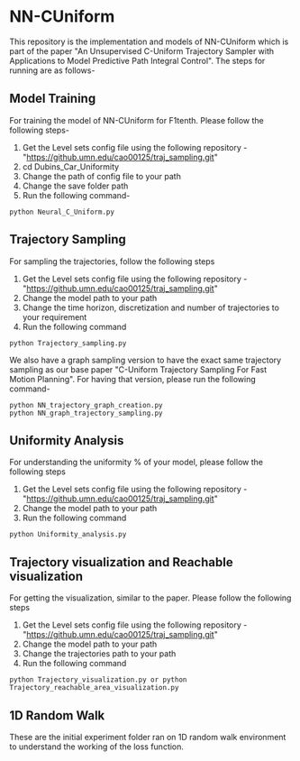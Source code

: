 # NN-CUniform

This repository is the implementation and models of NN-CUniform which is part of the paper "An Unsupervised C-Uniform Trajectory Sampler with Applications to Model Predictive Path Integral Control". The steps for running are as follows-

## Model Training

For training the model of NN-CUniform for F1tenth. Please follow the following steps-

1. Get the Level sets config file using the following repository - "https://github.umn.edu/cao00125/traj_sampling.git"
2. cd Dubins_Car_Uniformity
3. Change the path of config file to your path
4. Change the save folder path
5. Run the following command-
```
python Neural_C_Uniform.py
```

## Trajectory Sampling

For sampling the trajectories, follow the following steps

1. Get the Level sets config file using the following repository - "https://github.umn.edu/cao00125/traj_sampling.git"
2. Change the model path to your path
3. Change the time horizon, discretization and number of trajectories to your requirement
4. Run the following command
```
python Trajectory_sampling.py
```
We also have a graph sampling version to have the exact same trajectory sampling as our base paper "C-Uniform Trajectory Sampling For Fast Motion Planning". For having that version, please run the following command-
```
python NN_trajectory_graph_creation.py
python NN_graph_trajectory_sampling.py
```
## Uniformity Analysis

For understanding the uniformity % of your model, please follow the following steps

1. Get the Level sets config file using the following repository - "https://github.umn.edu/cao00125/traj_sampling.git"
2. Change the model path to your path
3. Run the following command
```
python Uniformity_analysis.py
```

## Trajectory visualization and Reachable visualization

For getting the visualization, similar to the paper. Please follow the following steps

1. Get the Level sets config file using the following repository - "https://github.umn.edu/cao00125/traj_sampling.git"
2. Change the model path to your path
3. Change the trajectories path to your path
3. Run the following command
```
python Trajectory_visualization.py or python Trajectory_reachable_area_visualization.py
```

## 1D Random Walk

These are the initial experiment folder ran on 1D random walk environment to understand the working of the loss function.